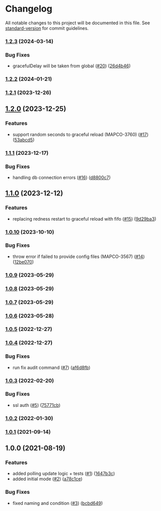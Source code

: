 # Changelog

All notable changes to this project will be documented in this file. See [standard-version](https://github.com/conventional-changelog/standard-version) for commit guidelines.

### [1.2.3](https://github.com/MapColonies/mapproxinator/compare/v1.2.2...v1.2.3) (2024-03-14)


### Bug Fixes

* gracefulDelay will be taken from global ([#20](https://github.com/MapColonies/mapproxinator/issues/20)) ([26d4b46](https://github.com/MapColonies/mapproxinator/commit/26d4b46d57dfe130ff03d41a8fa038620a43569b))

### [1.2.2](https://github.com/MapColonies/mapproxinator/compare/v1.2.1...v1.2.2) (2024-01-21)

### [1.2.1](https://github.com/MapColonies/mapproxinator/compare/v1.2.0...v1.2.1) (2023-12-26)

## [1.2.0](https://github.com/MapColonies/mapproxinator/compare/v1.1.1...v1.2.0) (2023-12-25)


### Features

* support random seconds to graceful reload (MAPCO-3760) ([#17](https://github.com/MapColonies/mapproxinator/issues/17)) ([53abcd5](https://github.com/MapColonies/mapproxinator/commit/53abcd5199f6e1286203ff91517a1aa6208e439e))

### [1.1.1](https://github.com/MapColonies/mapproxinator/compare/v1.1.0...v1.1.1) (2023-12-17)


### Bug Fixes

* handling db connection errors ([#16](https://github.com/MapColonies/mapproxinator/issues/16)) ([d8800c7](https://github.com/MapColonies/mapproxinator/commit/d8800c74f80ae65dd34c9be4554b7293396df9ff))

## [1.1.0](https://github.com/MapColonies/mapproxinator/compare/v1.0.10...v1.1.0) (2023-12-12)


### Features

* replacing redness restart to graceful reload with fifo ([#15](https://github.com/MapColonies/mapproxinator/issues/15)) ([9d29ba3](https://github.com/MapColonies/mapproxinator/commit/9d29ba393b34296b57de9ee5e4a66ca721b5c764))

### [1.0.10](https://github.com/MapColonies/mapproxinator/compare/v1.0.9...v1.0.10) (2023-10-10)


### Bug Fixes

* throw error if failed to provide config files (MAPCO-3567) ([#14](https://github.com/MapColonies/mapproxinator/issues/14)) ([12be070](https://github.com/MapColonies/mapproxinator/commit/12be070a36b02eb8d156c9d7dbab7c2269b4c96c))

### [1.0.9](https://github.com/MapColonies/mapproxinator/compare/v1.0.8...v1.0.9) (2023-05-29)

### [1.0.8](https://github.com/MapColonies/mapproxinator/compare/v1.0.5...v1.0.8) (2023-05-29)

### [1.0.7](https://github.com/MapColonies/mapproxinator/compare/v1.0.5...v1.0.7) (2023-05-29)

### [1.0.6](https://github.com/MapColonies/mapproxinator/compare/v1.0.5...v1.0.6) (2023-05-28)

### [1.0.5](https://github.com/MapColonies/mapproxinator/compare/v1.0.4...v1.0.5) (2022-12-27)

### [1.0.4](https://github.com/MapColonies/mapproxinator/compare/v1.0.3...v1.0.4) (2022-12-27)


### Bug Fixes

* run fix audit command ([#7](https://github.com/MapColonies/mapproxinator/issues/7)) ([af6d8fb](https://github.com/MapColonies/mapproxinator/commit/af6d8fb61187705f97158551d1ab6a740593bc72))

### [1.0.3](https://github.com/MapColonies/mapproxinator/compare/v1.0.2...v1.0.3) (2022-02-20)


### Bug Fixes

* ssl auth ([#5](https://github.com/MapColonies/mapproxinator/issues/5)) ([75771cb](https://github.com/MapColonies/mapproxinator/commit/75771cb995acf006b411baae643921b3c6dc493c))

### [1.0.2](https://github.com/MapColonies/mapproxinator/compare/v1.0.1...v1.0.2) (2022-01-30)

### [1.0.1](https://github.com/MapColonies/mapproxinator/compare/v1.0.0...v1.0.1) (2021-09-14)

## 1.0.0 (2021-08-19)


### Features

*  added polling update logic + tests ([#1](https://github.com/MapColonies/mapproxinator/issues/1)) ([1647b3c](https://github.com/MapColonies/mapproxinator/commit/1647b3c3e22bbb38f8e97b5c6e28fd3a9fe2afac))
* added initial mode ([#2](https://github.com/MapColonies/mapproxinator/issues/2)) ([a78c1ce](https://github.com/MapColonies/mapproxinator/commit/a78c1cebd72f6bfe44df02a4bd9a955f13a366eb))


### Bug Fixes

* fixed naming and condition ([#3](https://github.com/MapColonies/mapproxinator/issues/3)) ([bcbd649](https://github.com/MapColonies/mapproxinator/commit/bcbd649f6261e8d04cc6b5e0e6b771fb70445dec))
